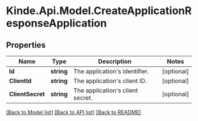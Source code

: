 # Kinde.Api.Model.CreateApplicationResponseApplication

## Properties

Name | Type | Description | Notes
------------ | ------------- | ------------- | -------------
**Id** | **string** | The application&#39;s identifier. | [optional] 
**ClientId** | **string** | The application&#39;s client ID. | [optional] 
**ClientSecret** | **string** | The application&#39;s client secret. | [optional] 

[[Back to Model list]](../README.md#documentation-for-models) [[Back to API list]](../README.md#documentation-for-api-endpoints) [[Back to README]](../README.md)

